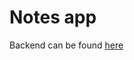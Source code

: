 # Notes app

Backend can be found [here](https://github.com/winstoncooke/fullstackopen-notes-backend)
